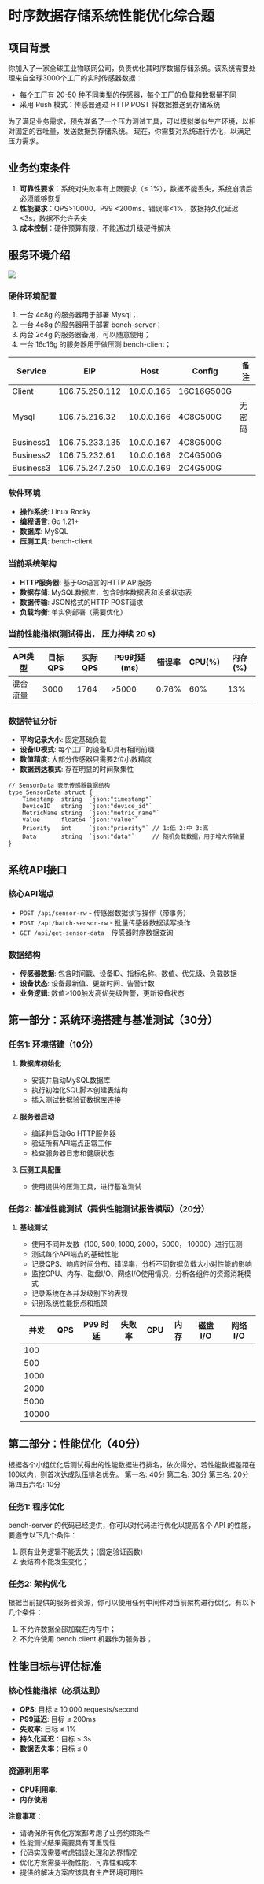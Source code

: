 # 时序数据存储系统性能优化综合题

## 项目背景

你加入了一家全球工业物联网公司，负责优化其时序数据存储系统。该系统需要处理来自全球3000个工厂的实时传感器数据：

- 每个工厂有 20-50 种不同类型的传感器，每个工厂的负载和数据量不同
- 采用 Push 模式：传感器通过 HTTP POST 将数据推送到存储系统

为了满足业务需求，预先准备了一个压力测试工具，可以模拟类似生产环境，以相对固定的吞吐量，发送数据到存储系统。
现在，你需要对系统进行优化，以满足压力需求。

## 业务约束条件

1. **可靠性要求**：系统对失败率有上限要求（≤ 1%），数据不能丢失，系统崩溃后必须能够恢复
2. **性能要求**：QPS>10000、P99 <200ms、错误率<1%，数据持久化延迟<3s，数据不允许丢失
3. **成本控制**：硬件预算有限，不能通过升级硬件解决

## 服务环境介绍
![](./arch.png)

### 硬件环境配置
1. 一台 4c8g 的服务器用于部署 Mysql；
2. 一台 4c8g 的服务器用于部署 bench-server；
3. 两台 2c4g 的服务器备用，可以随意使用；
4. 一台 16c16g 的服务器用于做压测 bench-client；

| Service   | EIP        |  Host       | Config | 备注 |
| -------   | -------    | ------- | -----------|---|
| Client    | 106.75.250.112 |  10.0.0.165 | 16C16G500G |  |
| Mysql     | 106.75.216.32  |  10.0.0.166 | 4C8G500G   | 无密码|
| Business1 | 106.75.233.135 |  10.0.0.167 | 4C8G500G   | |
| Business2 | 106.75.232.61  |  10.0.0.168 | 2C4G500G   | |
| Business3 | 106.75.247.250 |  10.0.0.169 | 2C4G500G   | |

### 软件环境
- **操作系统**: Linux Rocky
- **编程语言**: Go 1.21+
- **数据库**: MySQL
- **压测工具**: bench-client

### 当前系统架构
- **HTTP服务器**: 基于Go语言的HTTP API服务
- **数据存储**: MySQL数据库，包含时序数据表和设备状态表
- **数据传输**: JSON格式的HTTP POST请求
- **负载均衡**: 单实例部署（需要优化）

### 当前性能指标(测试得出， 压力持续 20 s)
| API类型 | 目标QPS | 实际QPS | P99时延(ms) | 错误率 | CPU(%) | 内存(%) |
| ------- | ------- | ------- | ----------- | ------ | ------ | ------- |
| 混合流量 | 3000   | 1764    | >5000      | 0.76%  | 60%      | 13%       |



### 数据特征分析     

- **平均记录大小**: 固定基础负载
- **设备ID模式**: 每个工厂的设备ID具有相同前缀
- **数值精度**: 大部分传感器只需要2位小数精度
- **数据到达模式**: 存在明显的时间聚集性

```golang
// SensorData 表示传感器数据结构
type SensorData struct {
	Timestamp  string  `json:"timestamp"`
	DeviceID   string  `json:"device_id"`
	MetricName string  `json:"metric_name"`
	Value      float64 `json:"value"`
	Priority   int     `json:"priority"` // 1:低 2:中 3:高
	Data       string  `json:"data"`     // 随机负载数据，用于增大传输量
}
```



## 系统API接口

### 核心API端点
- `POST /api/sensor-rw` - 传感器数据读写操作（带事务）
- `POST /api/batch-sensor-rw` - 批量传感器数据读写操作
- `GET /api/get-sensor-data` - 传感器时序数据查询

### 数据结构
- **传感器数据**: 包含时间戳、设备ID、指标名称、数值、优先级、负载数据
- **设备状态**: 设备最新值、更新时间、告警计数
- **业务逻辑**: 数值>100触发高优先级告警，更新设备状态

## 第一部分：系统环境搭建与基准测试（30分）

### 任务1: 环境搭建（10分）
1. **数据库初始化**
   - 安装并启动MySQL数据库
   - 执行初始化SQL脚本创建表结构
   - 插入测试数据验证数据库连接

2. **服务器启动**
   - 编译并启动Go HTTP服务器
   - 验证所有API端点正常工作
   - 检查服务器日志和健康状态

3. **压测工具配置**
   - 使用提供的压测工具，进行基准测试

### 任务2: 基准性能测试（提供性能测试报告模版）（20分）
1. **基线测试**

   - 使用不同并发数（100, 500, 1000, 2000，5000， 10000）进行压测
   - 测试每个API端点的基础性能
   - 记录QPS、响应时间分布、错误率，分析不同数据负载大小对性能的影响
   - 监控CPU、内存、磁盘I/O、网络I/O使用情况，分析各组件的资源消耗模式
   - 记录系统在各并发级别下的表现
   - 识别系统性能拐点和瓶颈

   | 并发 | QPS  | P99 时延 | 失败率 | CPU  | 内存 | 磁盘 I/O | 网络 I/O |
   | ---- | ---- | -------- | ------ | ---- | ---- | -------- | -------- |
   | 100  |      |          |        |      |      |          |          |
   | 500  |      |          |        |      |      |          |          |
   | 1000 |      |          |        |      |      |          |          |
   | 2000 |      |          |        |      |      |          |          |
   | 5000 |      |          |        |      |      |          |          |
   | 10000|      |          |        |      |      |          |          |

## 第二部分：性能优化（40分）

根据各个小组优化后测试得出的性能数据进行排名，依次得分。若性能数据差距在100以内，则首次达成队伍排名优先。
第一名: 40分
第二名: 30分
第三名: 20分
第四五六名: 10分

### 任务1: 程序优化

bench-server 的代码已经提供，你可以对代码进行优化以提高各个 API 的性能，要遵守以下几个条件：

1. 原有业务逻辑不能丢失；（固定验证函数）
2. 表结构不能发生变化；

### 任务2: 架构优化

根据当前提供的服务器资源，你可以使用任何中间件对当前架构进行优化，有以下几个条件：

1. 不允许数据全部加载在内存中；
2. 不允许使用 bench client 机器作为服务器；



## 性能目标与评估标准

### 核心性能指标（必须达到）
- **QPS**: 目标 ≥ 10,000 requests/second
- **P99延迟**: 目标 ≤ 200ms
- **失败率**: 目标 ≤ 1%
- **持久化延迟**：目标 ≤ 3s
- **数据丢失率**：目标 ≤ 0


### 资源利用率

- **CPU利用率**:
- **内存使用**



**注意事项**：

- 请确保所有优化方案都考虑了业务约束条件
- 性能测试结果需要具有可重现性
- 代码实现需要考虑错误处理和边界情况
- 优化方案需要平衡性能、可靠性和成本
- 提供的解决方案应该具有生产环境可用性